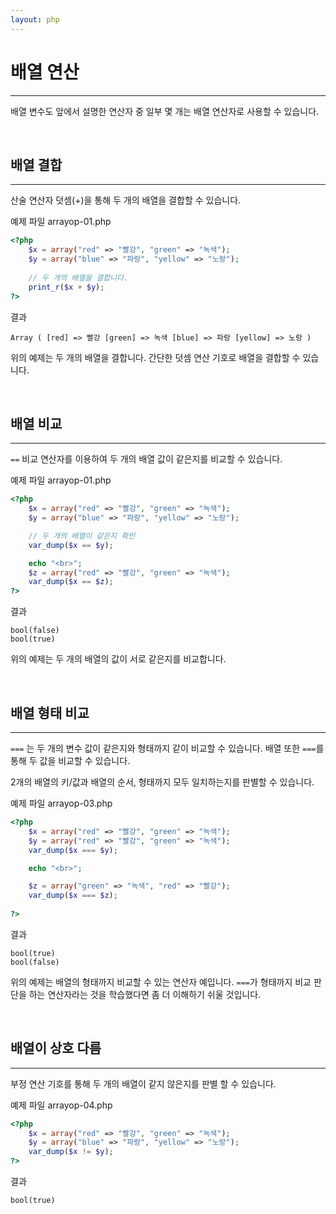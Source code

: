 ```yaml
---
layout: php
---
```


# 배열 연산
---

배열 변수도 앞에서 설명한 연산자 중 일부 몇 개는 배열 연산자로 사용할 수 있습니다.  

<br>

## 배열 결합
---

산술 연산자 덧셈(+)을 통해 두 개의 배열을 결합할 수 있습니다.  

예제 파일 arrayop-01.php
```php
<?php
	$x = array("red" => "빨강", "green" => "녹색");  
	$y = array("blue" => "파랑", "yellow" => "노랑");  
	
	// 두 개의 배열을 결합니다.
	print_r($x + $y); 
?> 
```

결과
```
Array ( [red] => 빨강 [green] => 녹색 [blue] => 파랑 [yellow] => 노랑 ) 
```

위의 예제는 두 개의 배열을 결합니다. 간단한 덧셈 연산 기호로 배열을 결합할 수 있습니다.  

<br>

## 배열 비교
---

`==` 비교 연산자를 이용하여 두 개의 배열 값이 같은지를 비교할 수 있습니다.  

예제 파일 arrayop-01.php
```php
<?php
	$x = array("red" => "빨강", "green" => "녹색");  
	$y = array("blue" => "파랑", "yellow" => "노랑"); 

	// 두 개의 배열이 같은지 확인
	var_dump($x == $y);

	echo "<br>";
	$z = array("red" => "빨강", "green" => "녹색");
	var_dump($x == $z);	
?>
```

결과
```
bool(false)
bool(true)
```

위의 예제는 두 개의 배열의 값이 서로 같은지를 비교합니다.  

<br>

## 배열 형태 비교
---

`===` 는 두 개의 변수 값이 같은지와 형태까지 같이 비교할 수 있습니다. 배열 또한 `===`를 통해 두 값을 비교할 수 있습니다.  

2개의 배열의 키/값과 배열의 순서, 형태까지 모두 일치하는지를 판별할 수 있습니다.  

예제 파일 arrayop-03.php
```php
<?php
	$x = array("red" => "빨강", "green" => "녹색");  
	$y = array("red" => "빨강", "green" => "녹색");
	var_dump($x === $y);

	echo "<br>";

	$z = array("green" => "녹색", "red" => "빨강");
	var_dump($x === $z);
	
?> 
```

결과
```
bool(true)
bool(false) 
```

위의 예제는 배열의 형태까지 비교할 수 있는 연산자 예입니다. `===`가 형태까지 비교 판단을 하는 연산자라는 것을 학습했다면 좀 더 이해하기 쉬울 것입니다.  

<br>

## 배열이 상호 다름
---

부정 연산 기호를 통해 두 개의 배열이 같지 않은지를 판별 할 수 있습니다.  

예제 파일 arrayop-04.php
```php
<?php
	$x = array("red" => "빨강", "green" => "녹색");  
	$y = array("blue" => "파랑", "yellow" => "노랑");  
	var_dump($x != $y);
?> 
```

결과
```
bool(true)
```

<br><br>